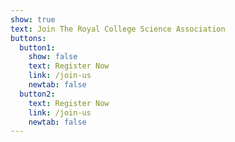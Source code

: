 ```yaml
---
show: true
text: Join The Royal College Science Association
buttons:
  button1:
    show: false
    text: Register Now
    link: /join-us
    newtab: false
  button2:
    text: Register Now
    link: /join-us
    newtab: false
---
```

